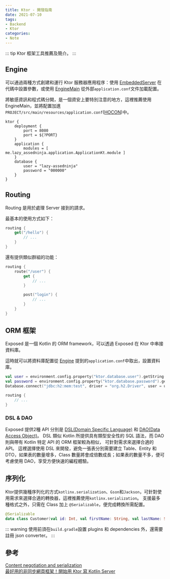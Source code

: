 ```yaml
---
title: Ktor - 開發指南
date: 2021-07-10
tags:
- Backend
- Ktor
categories:
- Note
---
```


::: tip
Ktor 框架工具推薦及簡介。
:::

<!-- more -->


## Engine
可以通過兩種方式創建和運行 Ktor 服務器應用程序：使用 [EmbeddedServer](https://ktor.io/docs/engines.html#embeddedServer) 在代碼中設置參數，或使用 [EngineMain](https://ktor.io/docs/engines.html#EngineMain) 從外部`application.conf`文件加載配置。

將敏感資訊和程式碼分開，是一個資安上要特別注意的地方，這裡推薦使用 EngineMain，並將配置加進`PROJECT/src/main/resources/application.conf`([HOCON](https://github.com/lightbend/config/blob/master/HOCON.md#hocon-human-optimized-config-object-notation))中。
```
ktor {
    deployment {
        port = 8080
        port = ${?PORT}
    }
    application {
        modules = [ me.lazy_assedninja.application.ApplicationKt.module ]
    }
    database {
        user = "lazy-assedninja"
        password = "000000"
    }
}
```


## Routing
Routing 是用於處理 Server 接到的請求。

最基本的使用方式如下：
```kotlin
routing {
    get("/hello") {
        // ...
    }
}
```
還有提供類似群組的功能：
```kotlin
routing {
    route("/user") {
        get { 
            // ...
        }

        post("login") { 
            // ...
        }
    }
}
```


## ORM 框架
Exposed 是一個 Kotlin 的 ORM framework，可以透過 Exposed 在 Ktor 中串接資料庫。

這時就可以將資料庫配置從 [Engine](#engine) 提到的`application.conf`中取出，設置資料庫。
```kotlin
val user = environment.config.property("ktor.database.user").getString()
val password = environment.config.property("ktor.database.password").getString()
Database.connect("jdbc:h2:mem:test", driver = "org.h2.Driver", user = user, password = password)

routing { 
    // ... 
}
```


### DSL & DAO
Exposed 提供2種 API 分別是 [DSL(Domain Specific Language)](https://github.com/JetBrains/Exposed/wiki/DSL) 和 [DAO(Data Access Object)](https://github.com/JetBrains/Exposed/wiki/DAO)。
DSL 類似 Kotlin 所提供具有類型安全性的 SQL 語法，而 DAO 則與帶有 Kotlin 特定 API 的 ORM 框架較為相似， 可針對需求來選擇合適的 API。
這裡選擇使用 DSL 來開發，避免一張表分別需要建立 Table、Entity 和 DTO，如果表的數量增多，Class 數量將會成倍數成長；如果表的數量不多，便可考慮使用 DAO，享受方便快速的編程體驗。


## 序列化
Ktor提供幾種序列化的方式`kotlinx.serialization`、`Gson`和`Jackson`，可針對使用需求來選擇合適的轉換器，這裡推薦使用`kotlinx.serialization`。
支援最多種格式之外，只需在 Class 加上 `@Serializable`，便完成轉換所需配置。
```kotlin
@Serializable
data class Customer(val id: Int, val firstName: String, val lastName: String)
```
::: warning
使用前須在`build.gradle`設置 plugins 和 dependencies 外，還需要註冊 json converter。
:::


## 參考
[Content negotiation and serialization](https://ktor.io/docs/serialization.html#receive_data)<br>
[最好用的非同步網頁框架！開始用 Ktor 寫 Kotlin Server](https://ithelp.ithome.com.tw/users/20120550/ironman/2950)<br>
